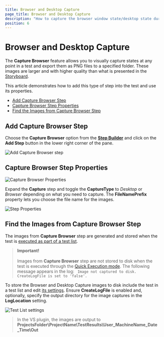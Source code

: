 ```yaml
---
title: Browser and Desktop Capture
page_title: Browser and Desktop Capture
description: "How to capture the browser window state/desktop state during a web test run with Test Studio. Test Studio captures a screenshot of the desktop during a web test run."
position: 6
---
```

# Browser and Desktop Capture

The __Capture Browser__ feature allows you to visually capture states at any point in a test and export them as PNG files to a specified folder. These images are larger and with higher quality than what is presented in the <a href="/features/test-maintenance/storyboard" target="_blank">Storyboard</a>.

This article demonstrates how to add this type of step into the test and use its properties.

- [Add Capture Browser Step](#add-capture-browser-step)
- [Capture Browser Step Properties](#capture-browser-step-properties)
- [Find the Images from Capture Browser Step](#find-the-images-from-capture-browser-step)

## Add Capture Browser Step

Choose the __Capture Browser__ option from the <a href="/features/custom-steps/overview" target="_blank">__Step Builder__</a> and click on the __Add Step__ button in the lower right corner of the pane.

![Add Capture Browser step][1]

## Capture Browser Step Properties

![Capture Browser Properties][2]

Expand the __Capture__ step and toggle the __CaptureType__ to _Desktop_ or _Browser_ depending on what you need to capture. The __FileNamePrefix__ property lets you choose the file name for the images.

![Step Properties][3]

## Find the Images from Capture Browser Step

The images from __Capture Browser__ step are generated and stored when the test is <a href="/automated-tests/test-lists/test-list-execution" target="_blank">executed as part of a test list</a>.

> __Important!__
> <br>
> <br>
> Images from __Capture Browser__ step are not stored to disk when the test is executed through the <a href="/automated-tests/test-execution/quick-execution" target="_blank">Quick Execution mode</a>. The following message appears in the log:
> ` Image not captured to disk. CreateLogFile is set to 'false'.`

To store the Browser and Desktop Capture images to disk include the test in a test list and edit <a href="/features/test-lists/test-list-settings" target="_blank">its settings</a>. Ensure **CreateLogFile** is enabled and, optionally, specify the output directory for the image captures in the __LogLocation__ setting.

![Test List settings][4]

> In the VS plugin, the images are output to **ProjectsFolder\ProjectName\TestResults\User_MachineName_Date_Time\Out**

[1]: /img/features/custom-steps/capture/step-builder-browser-capture.png
[2]: /img/features/custom-steps/capture/step-properties.png
[3]: /img/features/custom-steps/capture/extended-menu-browser-capture.png
[4]: /img/features/custom-steps/capture/fig3.png